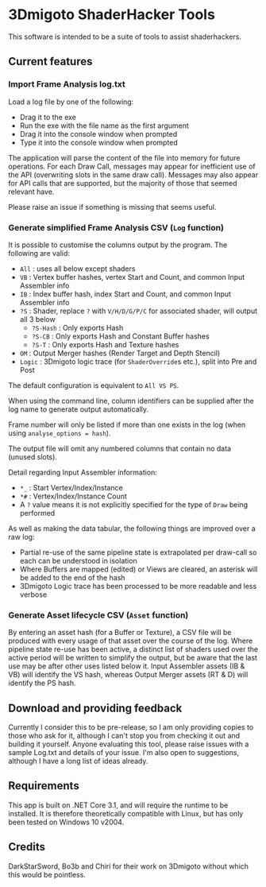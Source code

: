 # 3Dmigoto ShaderHacker Tools

This software is intended to be a suite of tools to assist shaderhackers.

## Current features

### Import Frame Analysis log.txt

Load a log file by one of the following:
- Drag it to the exe
- Run the exe with the file name as the first argument
- Drag it into the console window when prompted
- Type it into the console window when prompted

The application will parse the content of the file into memory for future operations.
For each Draw Call, messages may appear for inefficient use of the API (overwriting slots in the same draw call).
Messages may also appear for API calls that are supported, but the majority of those that seemed relevant have.

Please raise an issue if something is missing that seems useful.

### Generate simplified Frame Analysis CSV (`Log` function)

It is possible to customise the columns output by the program. The following are valid:

- `All` : uses all below except shaders
- `VB` : Vertex buffer hashes, vertex Start and Count, and common Input Assembler info
- `IB` : Index buffer hash, index Start and Count, and common Input Assembler info
- `?S` : Shader, replace `?` with `V/H/D/G/P/C` for associated shader, will output all 3 below
	- `?S-Hash` : Only exports Hash
	- `?S-CB` : Only exports Hash and Constant Buffer hashes
	- `?S-T` : Only exports Hash and Texture hashes
- `OM` : Output Merger hashes (Render Target and Depth Stencil)
- `Logic` : 3Dmigoto logic trace (for `ShaderOverride`s etc.), split into Pre and Post

The default configuration is equivalent to `All VS PS`.

When using the command line, column identifiers can be supplied after the log name to generate output automatically.

Frame number will only be listed if more than one exists in the log (when using `analyse_options = hash`).

The output file will omit any numbered columns that contain no data (unused slots).

Detail regarding Input Assembler information:
- `*_` : Start Vertex/Index/Instance
- `*#` : Vertex/Index/Instance Count
- A `?` value means it is not explicitly specified for the type of `Draw` being performed

As well as making the data tabular, the following things are improved over a raw log:
- Partial re-use of the same pipeline state is extrapolated per draw-call so each can be understood in isolation
- Where Buffers are mapped (edited) or Views are cleared, an asterisk will be added to the end of the hash
- 3Dmigoto Logic trace has been processed to be more readable and less verbose

### Generate Asset lifecycle CSV  (`Asset` function)

By entering an asset hash (for a Buffer or Texture), a CSV file will be produced with every usage of that asset over the course of the log.
Where pipeline state re-use has been active, a distinct list of shaders used over the active period will be written to simplify the output, but be aware that the last use may be after other uses listed below it.
Input Assembler assets (IB & VB) will identify the VS hash, whereas Output Merger assets (RT & D) will identify the PS hash.

## Download and providing feedback

Currently I consider this to be pre-release, so I am only providing copies to those who ask for it, although I can't stop you from checking it out and building it yourself.
Anyone evaluating this tool, please raise issues with a sample Log.txt and details of your issue. I'm also open to suggestions, although I have a long list of ideas already.

## Requirements

This app is built on .NET Core 3.1, and will require the runtime to be installed. 
It is therefore theoretically compatible with Linux, but has only been tested on Windows 10 v2004.

## Credits

DarkStarSword, Bo3b and Chiri for their work on 3Dmigoto without which this would be pointless.